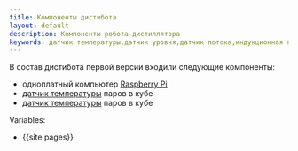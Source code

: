 ```yaml
---
title: Компоненты дистибота
layout: default
description: Компоненты робота-дистиллятора
keywords: датчик температуры,датчик уровня,датчик потока,индукционная плитка,Raspberry Pi
---
```

В состав дистибота первой версии входили следующие компоненты:
* одноплатный компьютер [Raspberry Pi](https://ru.wikipedia.org/wiki/Raspberry_Pi "Raspberry Pi")
* [датчик температуры]({{site.url}}/{{site.[project]}}/galery/temperature_sensor-ts1513020375.jpg "DS18B20") паров в кубе
* [датчик температуры](https://vscherbo.github.io/distibot/galery/temperature_sensor-ts1513020375.jpg "DS18B20") паров в кубе

Variables:
* {{site.pages}}

